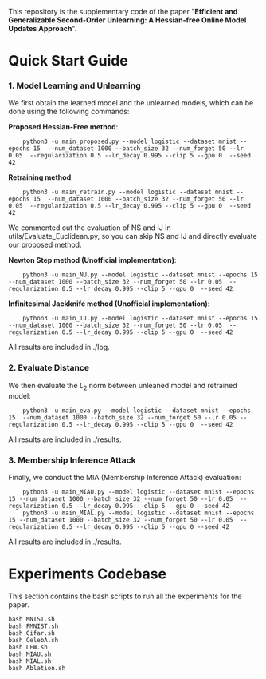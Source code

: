This repository is the supplementary code of the paper "**Efficient and Generalizable Second-Order Unlearning: A Hessian-free Online Model Updates Approach**".

# Quick Start Guide
### 1. Model Learning and Unlearning
We first obtain the learned model and the unlearned models, which can be done using the following commands:

**Proposed Hessian-Free method**:

        python3 -u main_proposed.py --model logistic --dataset mnist --epochs 15  --num_dataset 1000 --batch_size 32 --num_forget 50 --lr 0.05  --regularization 0.5 --lr_decay 0.995 --clip 5 --gpu 0  --seed 42
        
**Retraining method**:

        python3 -u main_retrain.py --model logistic --dataset mnist --epochs 15  --num_dataset 1000 --batch_size 32 --num_forget 50 --lr 0.05  --regularization 0.5 --lr_decay 0.995 --clip 5 --gpu 0  --seed 42

We commented out the evaluation of NS and IJ in utils/Evaluate_Euclidean.py, so you can skip NS and IJ and directly evaluate our proposed method.

**Newton Step method (Unofficial implementation)**:

        python3 -u main_NU.py --model logistic --dataset mnist --epochs 15  --num_dataset 1000 --batch_size 32 --num_forget 50 --lr 0.05  --regularization 0.5 --lr_decay 0.995 --clip 5 --gpu 0  --seed 42

**Infinitesimal Jackknife method (Unofficial implementation)**:

        python3 -u main_IJ.py --model logistic --dataset mnist --epochs 15  --num_dataset 1000 --batch_size 32 --num_forget 50 --lr 0.05  --regularization 0.5 --lr_decay 0.995 --clip 5 --gpu 0  --seed 42

All results are included in ./log.

### 2. Evaluate Distance
We then evaluate the $L_2$ norm between unleaned model and retrained model:

        python3 -u main_eva.py --model logistic --dataset mnist --epochs 15  --num_dataset 1000 --batch_size 32 --num_forget 50 --lr 0.05 --regularization 0.5 --lr_decay 0.995 --clip 5 --gpu 0  --seed 42

All results are included in ./results.


### 3. Membership Inference Attack
Finally, we conduct the MIA (Membership Inference Attack) evaluation:

        python3 -u main_MIAU.py --model logistic --dataset mnist --epochs 15 --num_dataset 1000 --batch_size 32 --num_forget 50 --lr 0.05  --regularization 0.5 --lr_decay 0.995 --clip 5 --gpu 0 --seed 42
        python3 -u main_MIAL.py --model logistic --dataset mnist --epochs 15 --num_dataset 1000 --batch_size 32 --num_forget 50 --lr 0.05  --regularization 0.5 --lr_decay 0.995 --clip 5 --gpu 0 --seed 42

All results are included in ./results.

# Experiments Codebase
This section contains the bash scripts to run all the experiments for the paper.

    bash MNIST.sh
    bash FMNIST.sh
    bash Cifar.sh
    bash CelebA.sh
    bash LFW.sh
    bash MIAU.sh
    bash MIAL.sh
    bash Ablation.sh
